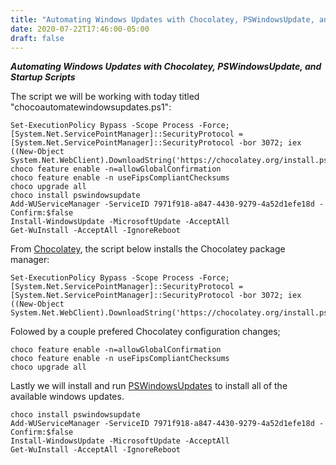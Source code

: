 ```yaml
---
title: "Automating Windows Updates with Chocolatey, PSWindowsUpdate, and Startup Scripts"
date: 2020-07-22T17:46:00-05:00
draft: false
---
```


***Automating Windows Updates with Chocolatey, PSWindowsUpdate, and Startup Scripts***

The script we will be working with today titled "chocoautomatewindowsupdates.ps1":

```
Set-ExecutionPolicy Bypass -Scope Process -Force; [System.Net.ServicePointManager]::SecurityProtocol = [System.Net.ServicePointManager]::SecurityProtocol -bor 3072; iex ((New-Object System.Net.WebClient).DownloadString('https://chocolatey.org/install.ps1'))
choco feature enable -n=allowGlobalConfirmation
choco feature enable -n useFipsCompliantChecksums
choco upgrade all
choco install pswindowsupdate
Add-WUServiceManager -ServiceID 7971f918-a847-4430-9279-4a52d1efe18d -Confirm:$false
Install-WindowsUpdate -MicrosoftUpdate -AcceptAll 
Get-WuInstall -AcceptAll -IgnoreReboot
```

From [Chocolatey](https://chocolatey.org/install), the script below installs the Chocolatey package manager:
```
Set-ExecutionPolicy Bypass -Scope Process -Force; [System.Net.ServicePointManager]::SecurityProtocol = [System.Net.ServicePointManager]::SecurityProtocol -bor 3072; iex ((New-Object System.Net.WebClient).DownloadString('https://chocolatey.org/install.ps1'))
```

Folowed by a couple prefered Chocolatey configuration changes;
``` 
choco feature enable -n=allowGlobalConfirmation
choco feature enable -n useFipsCompliantChecksums
choco upgrade all
```

Lastly we will install and run [PSWindowsUpdates](https://www.powershellgallery.com/packages/PSWindowsUpdate/2.0.0.4) to install all of the available windows updates.
```
choco install pswindowsupdate
Add-WUServiceManager -ServiceID 7971f918-a847-4430-9279-4a52d1efe18d -Confirm:$false
Install-WindowsUpdate -MicrosoftUpdate -AcceptAll 
Get-WuInstall -AcceptAll -IgnoreReboot
```